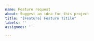```yaml
---
name: Feature request
about: Suggest an idea for this project
title: "[Feature] Feature Titile"
labels: ''
assignees: ''

---
```



